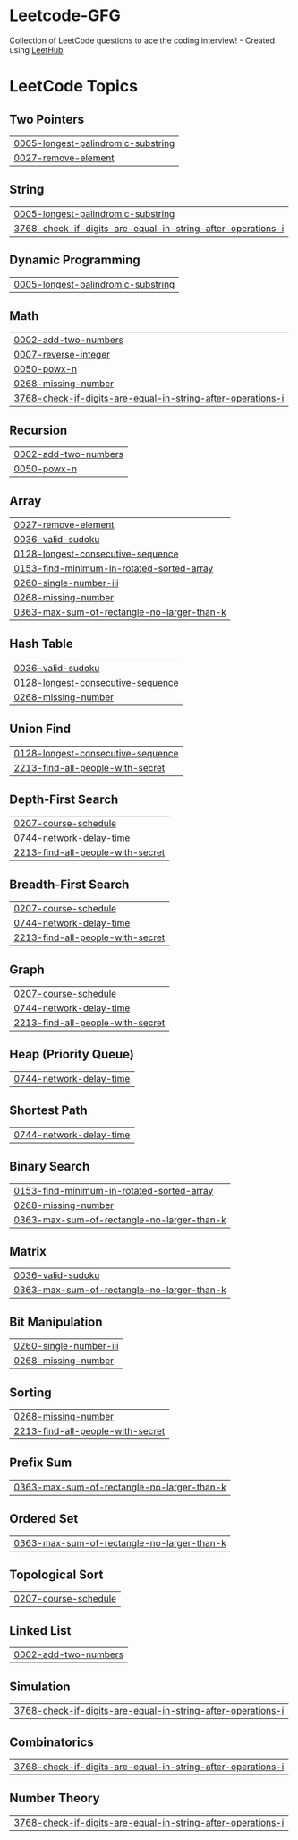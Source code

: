 # Leetcode-GFG
Collection of LeetCode questions to ace the coding interview! - Created using [LeetHub](https://github.com/QasimWani/LeetHub)

<!---LeetCode Topics Start-->
# LeetCode Topics
## Two Pointers
|  |
| ------- |
| [0005-longest-palindromic-substring](https://github.com/tanmoyheritage23/Leetcode-GFG/tree/master/0005-longest-palindromic-substring) |
| [0027-remove-element](https://github.com/tanmoyheritage23/Leetcode-GFG/tree/master/0027-remove-element) |
## String
|  |
| ------- |
| [0005-longest-palindromic-substring](https://github.com/tanmoyheritage23/Leetcode-GFG/tree/master/0005-longest-palindromic-substring) |
| [3768-check-if-digits-are-equal-in-string-after-operations-i](https://github.com/tanmoyheritage23/Leetcode-GFG/tree/master/3768-check-if-digits-are-equal-in-string-after-operations-i) |
## Dynamic Programming
|  |
| ------- |
| [0005-longest-palindromic-substring](https://github.com/tanmoyheritage23/Leetcode-GFG/tree/master/0005-longest-palindromic-substring) |
## Math
|  |
| ------- |
| [0002-add-two-numbers](https://github.com/tanmoyheritage23/Leetcode-GFG/tree/master/0002-add-two-numbers) |
| [0007-reverse-integer](https://github.com/tanmoyheritage23/Leetcode-GFG/tree/master/0007-reverse-integer) |
| [0050-powx-n](https://github.com/tanmoyheritage23/Leetcode-GFG/tree/master/0050-powx-n) |
| [0268-missing-number](https://github.com/tanmoyheritage23/Leetcode-GFG/tree/master/0268-missing-number) |
| [3768-check-if-digits-are-equal-in-string-after-operations-i](https://github.com/tanmoyheritage23/Leetcode-GFG/tree/master/3768-check-if-digits-are-equal-in-string-after-operations-i) |
## Recursion
|  |
| ------- |
| [0002-add-two-numbers](https://github.com/tanmoyheritage23/Leetcode-GFG/tree/master/0002-add-two-numbers) |
| [0050-powx-n](https://github.com/tanmoyheritage23/Leetcode-GFG/tree/master/0050-powx-n) |
## Array
|  |
| ------- |
| [0027-remove-element](https://github.com/tanmoyheritage23/Leetcode-GFG/tree/master/0027-remove-element) |
| [0036-valid-sudoku](https://github.com/tanmoyheritage23/Leetcode-GFG/tree/master/0036-valid-sudoku) |
| [0128-longest-consecutive-sequence](https://github.com/tanmoyheritage23/Leetcode-GFG/tree/master/0128-longest-consecutive-sequence) |
| [0153-find-minimum-in-rotated-sorted-array](https://github.com/tanmoyheritage23/Leetcode-GFG/tree/master/0153-find-minimum-in-rotated-sorted-array) |
| [0260-single-number-iii](https://github.com/tanmoyheritage23/Leetcode-GFG/tree/master/0260-single-number-iii) |
| [0268-missing-number](https://github.com/tanmoyheritage23/Leetcode-GFG/tree/master/0268-missing-number) |
| [0363-max-sum-of-rectangle-no-larger-than-k](https://github.com/tanmoyheritage23/Leetcode-GFG/tree/master/0363-max-sum-of-rectangle-no-larger-than-k) |
## Hash Table
|  |
| ------- |
| [0036-valid-sudoku](https://github.com/tanmoyheritage23/Leetcode-GFG/tree/master/0036-valid-sudoku) |
| [0128-longest-consecutive-sequence](https://github.com/tanmoyheritage23/Leetcode-GFG/tree/master/0128-longest-consecutive-sequence) |
| [0268-missing-number](https://github.com/tanmoyheritage23/Leetcode-GFG/tree/master/0268-missing-number) |
## Union Find
|  |
| ------- |
| [0128-longest-consecutive-sequence](https://github.com/tanmoyheritage23/Leetcode-GFG/tree/master/0128-longest-consecutive-sequence) |
| [2213-find-all-people-with-secret](https://github.com/tanmoyheritage23/Leetcode-GFG/tree/master/2213-find-all-people-with-secret) |
## Depth-First Search
|  |
| ------- |
| [0207-course-schedule](https://github.com/tanmoyheritage23/Leetcode-GFG/tree/master/0207-course-schedule) |
| [0744-network-delay-time](https://github.com/tanmoyheritage23/Leetcode-GFG/tree/master/0744-network-delay-time) |
| [2213-find-all-people-with-secret](https://github.com/tanmoyheritage23/Leetcode-GFG/tree/master/2213-find-all-people-with-secret) |
## Breadth-First Search
|  |
| ------- |
| [0207-course-schedule](https://github.com/tanmoyheritage23/Leetcode-GFG/tree/master/0207-course-schedule) |
| [0744-network-delay-time](https://github.com/tanmoyheritage23/Leetcode-GFG/tree/master/0744-network-delay-time) |
| [2213-find-all-people-with-secret](https://github.com/tanmoyheritage23/Leetcode-GFG/tree/master/2213-find-all-people-with-secret) |
## Graph
|  |
| ------- |
| [0207-course-schedule](https://github.com/tanmoyheritage23/Leetcode-GFG/tree/master/0207-course-schedule) |
| [0744-network-delay-time](https://github.com/tanmoyheritage23/Leetcode-GFG/tree/master/0744-network-delay-time) |
| [2213-find-all-people-with-secret](https://github.com/tanmoyheritage23/Leetcode-GFG/tree/master/2213-find-all-people-with-secret) |
## Heap (Priority Queue)
|  |
| ------- |
| [0744-network-delay-time](https://github.com/tanmoyheritage23/Leetcode-GFG/tree/master/0744-network-delay-time) |
## Shortest Path
|  |
| ------- |
| [0744-network-delay-time](https://github.com/tanmoyheritage23/Leetcode-GFG/tree/master/0744-network-delay-time) |
## Binary Search
|  |
| ------- |
| [0153-find-minimum-in-rotated-sorted-array](https://github.com/tanmoyheritage23/Leetcode-GFG/tree/master/0153-find-minimum-in-rotated-sorted-array) |
| [0268-missing-number](https://github.com/tanmoyheritage23/Leetcode-GFG/tree/master/0268-missing-number) |
| [0363-max-sum-of-rectangle-no-larger-than-k](https://github.com/tanmoyheritage23/Leetcode-GFG/tree/master/0363-max-sum-of-rectangle-no-larger-than-k) |
## Matrix
|  |
| ------- |
| [0036-valid-sudoku](https://github.com/tanmoyheritage23/Leetcode-GFG/tree/master/0036-valid-sudoku) |
| [0363-max-sum-of-rectangle-no-larger-than-k](https://github.com/tanmoyheritage23/Leetcode-GFG/tree/master/0363-max-sum-of-rectangle-no-larger-than-k) |
## Bit Manipulation
|  |
| ------- |
| [0260-single-number-iii](https://github.com/tanmoyheritage23/Leetcode-GFG/tree/master/0260-single-number-iii) |
| [0268-missing-number](https://github.com/tanmoyheritage23/Leetcode-GFG/tree/master/0268-missing-number) |
## Sorting
|  |
| ------- |
| [0268-missing-number](https://github.com/tanmoyheritage23/Leetcode-GFG/tree/master/0268-missing-number) |
| [2213-find-all-people-with-secret](https://github.com/tanmoyheritage23/Leetcode-GFG/tree/master/2213-find-all-people-with-secret) |
## Prefix Sum
|  |
| ------- |
| [0363-max-sum-of-rectangle-no-larger-than-k](https://github.com/tanmoyheritage23/Leetcode-GFG/tree/master/0363-max-sum-of-rectangle-no-larger-than-k) |
## Ordered Set
|  |
| ------- |
| [0363-max-sum-of-rectangle-no-larger-than-k](https://github.com/tanmoyheritage23/Leetcode-GFG/tree/master/0363-max-sum-of-rectangle-no-larger-than-k) |
## Topological Sort
|  |
| ------- |
| [0207-course-schedule](https://github.com/tanmoyheritage23/Leetcode-GFG/tree/master/0207-course-schedule) |
## Linked List
|  |
| ------- |
| [0002-add-two-numbers](https://github.com/tanmoyheritage23/Leetcode-GFG/tree/master/0002-add-two-numbers) |
## Simulation
|  |
| ------- |
| [3768-check-if-digits-are-equal-in-string-after-operations-i](https://github.com/tanmoyheritage23/Leetcode-GFG/tree/master/3768-check-if-digits-are-equal-in-string-after-operations-i) |
## Combinatorics
|  |
| ------- |
| [3768-check-if-digits-are-equal-in-string-after-operations-i](https://github.com/tanmoyheritage23/Leetcode-GFG/tree/master/3768-check-if-digits-are-equal-in-string-after-operations-i) |
## Number Theory
|  |
| ------- |
| [3768-check-if-digits-are-equal-in-string-after-operations-i](https://github.com/tanmoyheritage23/Leetcode-GFG/tree/master/3768-check-if-digits-are-equal-in-string-after-operations-i) |
<!---LeetCode Topics End-->